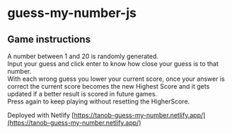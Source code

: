 # guess-my-number-js

## Game instructions

A number between 1 and 20 is randomly generated.  
Input your guess and click enter to know how close your guess is to that number.  
With each wrong guess you lower your current score, once your answer is correct the current score becomes the new Highest Score and it gets updated if a better result is scored in future games.  
Press again to keep playing without resetting the HigherScore.

Deployed with Netlify [https://tanob-guess-my-number.netlify.app/](https://tanob-guess-my-number.netlify.app/)
